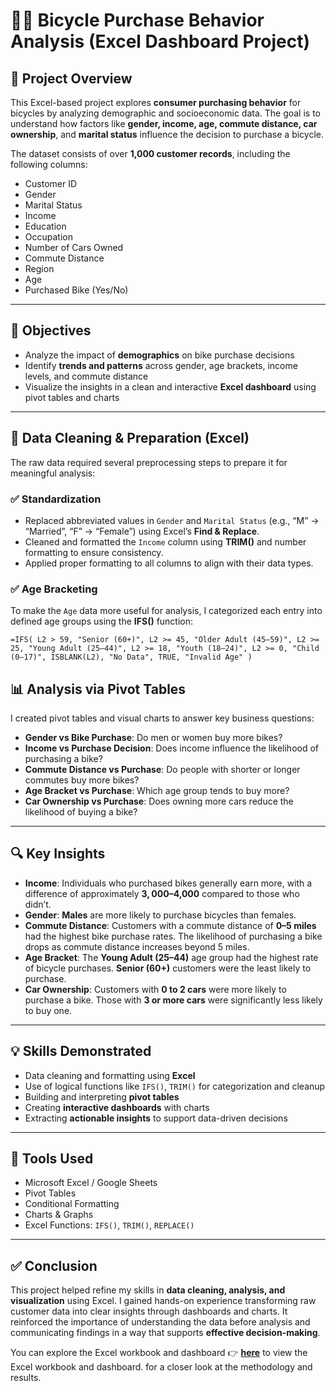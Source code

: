 # 🚴‍♂️ Bicycle Purchase Behavior Analysis (Excel Dashboard Project)

## 📌 Project Overview

This Excel-based project explores **consumer purchasing behavior** for bicycles by analyzing demographic and socioeconomic data. The goal is to understand how factors like **gender, income, age, commute distance, car ownership**, and **marital status** influence the decision to purchase a bicycle.

The dataset consists of over **1,000 customer records**, including the following columns:

- Customer ID  
- Gender  
- Marital Status  
- Income  
- Education  
- Occupation  
- Number of Cars Owned  
- Commute Distance  
- Region  
- Age  
- Purchased Bike (Yes/No)

---

## 🎯 Objectives

- Analyze the impact of **demographics** on bike purchase decisions  
- Identify **trends and patterns** across gender, age brackets, income levels, and commute distance  
- Visualize the insights in a clean and interactive **Excel dashboard** using pivot tables and charts

---

## 🧹 Data Cleaning & Preparation (Excel)

The raw data required several preprocessing steps to prepare it for meaningful analysis:

### ✅ Standardization
- Replaced abbreviated values in `Gender` and `Marital Status` (e.g., “M” → “Married”, “F” → “Female”) using Excel’s **Find & Replace**.
- Cleaned and formatted the `Income` column using **TRIM()** and number formatting to ensure consistency.
- Applied proper formatting to all columns to align with their data types.

### ✅ Age Bracketing
To make the `Age` data more useful for analysis, I categorized each entry into defined age groups using the **IFS()** function:

`=IFS(
  L2 > 59, "Senior (60+)",
  L2 >= 45, "Older Adult (45–59)",
  L2 >= 25, "Young Adult (25–44)",
  L2 >= 18, "Youth (18–24)",
  L2 >= 0, "Child (0–17)",
  ISBLANK(L2), "No Data",
  TRUE, "Invalid Age"
)`

## 📊 Analysis via Pivot Tables

I created pivot tables and visual charts to answer key business questions:

- **Gender vs Bike Purchase**: Do men or women buy more bikes?
- **Income vs Purchase Decision**: Does income influence the likelihood of purchasing a bike?
- **Commute Distance vs Purchase**: Do people with shorter or longer commutes buy more bikes?
- **Age Bracket vs Purchase**: Which age group tends to buy more?
- **Car Ownership vs Purchase**: Does owning more cars reduce the likelihood of buying a bike?

---

## 🔍 Key Insights

- **Income**: Individuals who purchased bikes generally earn more, with a difference of approximately **$3,000–$4,000** compared to those who didn’t.
- **Gender**: **Males** are more likely to purchase bicycles than females.
- **Commute Distance**: Customers with a commute distance of **0–5 miles** had the highest bike purchase rates. The likelihood of purchasing a bike drops as commute distance increases beyond 5 miles.
- **Age Bracket**: The **Young Adult (25–44)** age group had the highest rate of bicycle purchases. **Senior (60+)** customers were the least likely to purchase.
- **Car Ownership**: Customers with **0 to 2 cars** were more likely to purchase a bike. Those with **3 or more cars** were significantly less likely to buy one.

---

## 💡 Skills Demonstrated

- Data cleaning and formatting using **Excel**
- Use of logical functions like `IFS()`, `TRIM()` for categorization and cleanup
- Building and interpreting **pivot tables**
- Creating **interactive dashboards** with charts
- Extracting **actionable insights** to support data-driven decisions

---

## 📁 Tools Used

- Microsoft Excel / Google Sheets  
- Pivot Tables  
- Conditional Formatting  
- Charts & Graphs  
- Excel Functions: `IFS()`, `TRIM()`, `REPLACE()`

---

## ✅ Conclusion

This project helped refine my skills in **data cleaning, analysis, and visualization** using Excel. I gained hands-on experience transforming raw customer data into clear insights through dashboards and charts. It reinforced the importance of understanding the data before analysis and communicating findings in a way that supports **effective decision-making**.

You can explore the Excel workbook and dashboard 👉 [**here**](https://docs.google.com/spreadsheets/d/1BPeR_fmReHGwpHeaGkUIIgjxzk279ToDEj11RkXOILU/edit?usp=sharing) to view the Excel workbook and dashboard.
for a closer look at the methodology and results.
